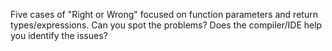 Five cases of "Right or Wrong" focused on function parameters and return types/expressions. Can you spot the problems? Does the compiler/IDE help you identify the issues?